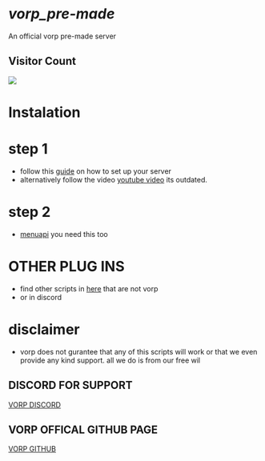 # ***vorp_pre-made***
An official vorp pre-made server

## Visitor Count
  <img src="https://profile-counter.glitch.me/vorp_pre-made/count.svg" />
  
# Instalation

# step 1 
   * follow this [guide](https://outsider31000.github.io/VORP_API-docs/posts/intro/) on how to set up your server
   * alternatively follow the video [youtube video](https://www.youtube.com/watch?v=x-M3q9sV5IY&ab_channel=RIBSOSAY) its outdated. 

# step 2
  * [menuapi](https://github.com/outsider31000/menuapi) you need this too


# OTHER PLUG INS

* find other scripts in [here](https://github.com/outsider31000/public-scripts) that are not vorp
* or in discord

# disclaimer
* vorp does not gurantee that any of this scripts will work or that we  even provide any kind support.
all we do is from our free wil


## DISCORD FOR SUPPORT

[VORP DISCORD](https://discord.gg/DHGVAbCj7N)

## VORP OFFICAL GITHUB PAGE ##

[VORP GITHUB](https://github.com/VORPCORE)
